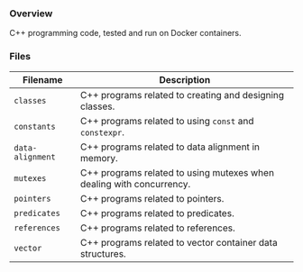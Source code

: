 ### Overview

C++ programming code, tested and run on Docker containers.

### Files

| Filename         | Description                                                          |
|------------------|----------------------------------------------------------------------|
| `classes`        | C++ programs related to creating and designing classes.              |
| `constants`      | C++ programs related to using `const` and `constexpr`.               |
| `data-alignment` | C++ programs related to data alignment in memory.                    |
| `mutexes`        | C++ programs related to using mutexes when dealing with concurrency. |
| `pointers`       | C++ programs related to pointers.                                    |
| `predicates`     | C++ programs related to predicates.                                  |
| `references`     | C++ programs related to references.                                  |
| `vector`         | C++ programs related to vector container data structures.            |